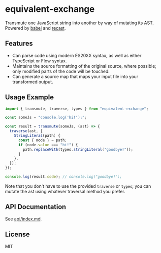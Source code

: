 # equivalent-exchange

Transmute one JavaScript string into another by way of mutating its AST. Powered by [babel](https://babeljs.io/) and [recast](https://www.npmjs.com/package/recast).

## Features

- Can parse code using modern ES20XX syntax, as well as either TypeScript or Flow syntax.
- Maintains the source formatting of the original source, where possible; only modified parts of the code will be touched.
- Can generate a source map that maps your input file into your transformed output.

## Usage Example

```ts
import { transmute, traverse, types } from "equivalent-exchange";

const someJs = "console.log('hi!');";

const result = transmute(someJs, (ast) => {
  traverse(ast, {
    StringLiteral(path) {
      const { node } = path;
      if (node.value === "hi!") {
        path.replaceWith(types.stringLiteral("goodbye!"));
      }
    },
  });
});

console.log(result.code); // console.log("goodbye!");
```

Note that you don't have to use the provided `traverse` or `types`; you can mutate the ast using whatever traversal method you prefer.

## API Documentation

See [api/index.md](/api/index.md).

## License

MIT
